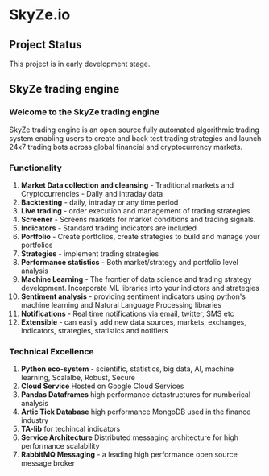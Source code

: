 # SkyZe.io

## Project Status
This project is in early development stage.

## SkyZe trading engine

### Welcome to the SkyZe trading engine
SkyZe trading engine is an open source fully automated algorithmic trading system enabling users to create and back test trading strategies and launch 24x7 trading bots across global financial and cryptocurrency markets.


### Functionality
1. **Market Data collection and cleansing** - Traditional markets and Cryptocurrencies - Daily and intraday data
2. **Backtesting** - daily, intraday or any time period
3. **Live trading** - order execution and management of trading strategies
4. **Screener** - Screens markets for market conditions and trading signals.
5. **Indicators** - Standard trading indicators are included
6. **Portfolio** - Create portfolios, create strategies to build and manage your portfolios
7. **Strategies** - implement trading strategies
8. **Performance statistics** - Both market/strategy and portfolio level analysis
9. **Machine Learning** - The frontier of data science and trading strategy development. Incorporate ML libraries into your indictors and strategies
10. **Sentiment analysis** - providing sentiment indicators using python's machine learning and Natural Language Processing libraries
11. **Notifications** - Real time notifications via email, twitter, SMS etc
12. **Extensible** - can easily add new data sources, markets, exchanges, indicators, strategies, statistics and notifiers


### Technical Excellence
1. **Python eco-system** - scientific, statistics, big data, AI, machine learning, Scalalbe, Robust, Secure
2. **Cloud Service** Hosted on Google Cloud Services
3. **Pandas Dataframes** high performance datastructures for numberical analysis
4. **Artic Tick Database** high performance MongoDB used in the finance industry
5. **TA-lib** for techincal indicators
6. **Service Architecture** Distributed messaging architecture for high performance scalability
7. **RabbitMQ Messaging** - a leading high performance open source message broker
